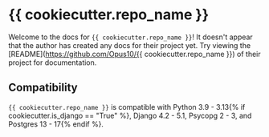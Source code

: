 # {{ cookiecutter.repo_name }}

Welcome to the docs for `{{ cookiecutter.repo_name }}`! It doesn't appear that the author has created any docs for their project yet. Try viewing the [README](https://github.com/Opus10/{{ cookiecutter.repo_name }}) of their project for documentation.

## Compatibility

`{{ cookiecutter.repo_name }}` is compatible with Python 3.9 - 3.13{% if cookiecutter.is_django == "True" %}, Django 4.2 - 5.1, Psycopg 2 - 3, and Postgres 13 - 17{% endif %}.
